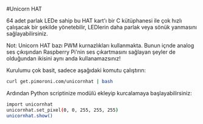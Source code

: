 <!--
---
name: Unicorn HAT
manufacturer: Pimoroni
url: http://shop.pimoroni.com/products/unicorn-hat
buy: http://shop.pimoroni.com/products/unicorn-hat
description: Tek bir HAT kart üzerinde 64 adet programlanabilir parlak led modülü.
github: https://github.com/pimoroni/unicornhat
pincount: 40
pin:
  '12':
    name: Data
    direction: output
    mode: pwm
    active: high
    description: WS2812 Data
-->
#Unicorn HAT

64 adet parlak LEDe sahip bu HAT kart'ı bir C kütüphanesi ile çok hızlı çalışacak bir şekilde yönetebilir, LEDlerin daha parlak veya sönük yanmasını sağlayabilirsiniz.

Not: Unicorn HAT bazı PWM kurnazlıkları kullanmakta. Bunun içnde analog ses çıkışından Raspberry Pi'nin ses çıkartmasını sağlayan şeyler de olduğundan ikisini aynı anda kullanamazsınız!

Kurulumu çok basit, sadece aşağıdaki komutu çalıştırın:

```bash
curl get.pimoroni.com/unicornhat | bash
```

Ardından Python scriptinize modülü ekleyip kurcalamaya başlayabilirsiniz:

```bash
import unicornhat
unicornhat.set_pixel(0, 0, 255, 255, 255)
unicornhat.show()
```